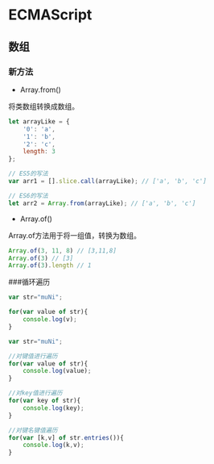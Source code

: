 # ECMAScript

## 数组

### 新方法

 - Array.from()

将类数组转换成数组。

```js
let arrayLike = {
    '0': 'a',
    '1': 'b',
    '2': 'c',
    length: 3
};

// ES5的写法
var arr1 = [].slice.call(arrayLike); // ['a', 'b', 'c']

// ES6的写法
let arr2 = Array.from(arrayLike); // ['a', 'b', 'c']
```

 - Array.of()

Array.of方法用于将一组值，转换为数组。

```js
Array.of(3, 11, 8) // [3,11,8]
Array.of(3) // [3]
Array.of(3).length // 1
```

###循环遍历

```js
var str="muNi";

for(var value of str){
    console.log(v);
}

var str="muNi";

//对键值进行遍历
for(var value of str){
    console.log(value);
}

//对key值进行遍历
for(var key of str){
    console.log(key);
}

//对键名键值遍历
for(var [k,v] of str.entries()){
    console.log(k,v);
}
```
